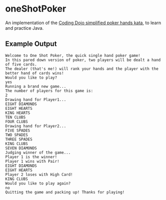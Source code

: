 # oneShotPoker
An implementation of the [Coding Dojo simplified poker hands kata](http://codingdojo.org/kata/PokerHands/), to learn and practice Java.

## Example Output 
```
Welcome to One Shot Poker, the quick single hand poker game!
In this pared down version of poker, two players will be dealt a hand of five cards.
The dealer (that's me!) will rank your hands and the player with the better hand of cards wins!
Would you like to play?
yes
Running a brand new game...
The number of players for this game is: 
2
Drawing hand for Player1...
EIGHT DIAMONDS
EIGHT HEARTS
KING HEARTS
TEN CLUBS
FOUR CLUBS
Drawing hand for Player2...
FIVE SPADES
TWO SPADES
THREE SPADES
KING CLUBS
SEVEN DIAMONDS
Judging winner of the game...
Player 1 is the winner!
Player 1 wins with Pair!
EIGHT DIAMONDS
EIGHT HEARTS
Player 2 loses with High Card!
KING CLUBS
Would you like to play again?
no
Quitting the game and packing up! Thanks for playing!
```
